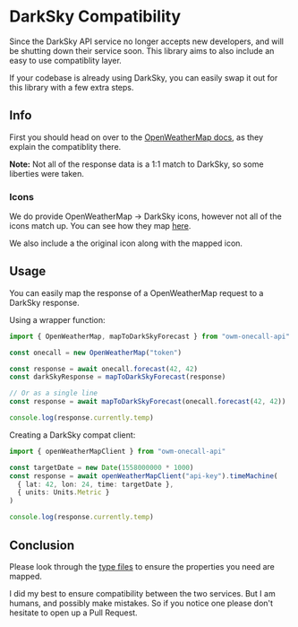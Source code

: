 # DarkSky Compatibility

Since the DarkSky API service no longer accepts new developers, and will be shutting down their service soon. This library aims to also include an easy to use compatiblity layer.

If your codebase is already using DarkSky, you can easily swap it out for this library with a few extra steps.

## Info

First you should head on over to the [OpenWeatherMap docs](https://openweathermap.org/darksky-openweather), as they explain the compatiblity there.

**Note:** Not all of the response data is a 1:1 match to DarkSky, so some liberties were taken.

### Icons

We do provide OpenWeatherMap -> DarkSky icons, however not all of the icons match up. You can see how they map [here](https://github.com/worldturtlemedia/openweathermap-onecall/blob/master/src/compat/darksky-icons.ts).

We also include a the original icon along with the mapped icon.

## Usage

You can easily map the response of a OpenWeatherMap request to a DarkSky response.

Using a wrapper function:

```typescript
import { OpenWeatherMap, mapToDarkSkyForecast } from "owm-onecall-api"

const onecall = new OpenWeatherMap("token")

const response = await onecall.forecast(42, 42)
const darkSkyResponse = mapToDarkSkyForecast(response)

// Or as a single line
const response = await mapToDarkSkyForecast(onecall.forecast(42, 42))

console.log(response.currently.temp)
```

Creating a DarkSky compat client:

```typescript
import { openWeatherMapClient } from "owm-onecall-api"

const targetDate = new Date(1558000000 * 1000)
const response = await openWeatherMapClient("api-key").timeMachine(
  { lat: 42, lon: 24, time: targetDate },
  { units: Units.Metric }
)

console.log(response.currently.temp)
```

## Conclusion

Please look through the [type files](https://github.com/worldturtlemedia/openweathermap-onecall/tree/master/src/compat) to ensure the properties you need are mapped.

I did my best to ensure compatibility between the two services. But I am humans, and possibly make mistakes. So if you notice one please don't hesitate to open up a Pull Request.
